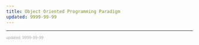 ```yaml
---
title: Object Oriented Programming Paradigm
updated: 9999-99-99
---
```



---

<sup><sub><font color="#a6a6a6">updated: 9999-99-99</font></sub></sup>